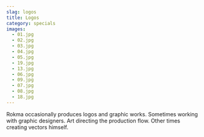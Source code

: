 ```yaml
---
slag: logos
title: Logos
category: specials
images:
  - 01.jpg
  - 02.jpg
  - 03.jpg
  - 04.jpg
  - 05.jpg
  - 19.jpg
  - 13.jpg
  - 06.jpg
  - 09.jpg
  - 07.jpg
  - 08.jpg
  - 18.jpg
---
```


Rokma occasionally produces logos and graphic works.
Sometimes working with graphic designers.
Art directing the production flow.
Other times creating vectors himself.
